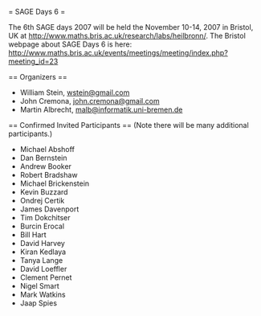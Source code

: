 = SAGE Days 6 =

The 6th SAGE days 2007 will be held the November 10-14, 2007 in Bristol, UK at http://www.maths.bris.ac.uk/research/labs/heilbronn/.
The Bristol webpage about SAGE Days 6 is here:
    http://www.maths.bris.ac.uk/events/meetings/meeting/index.php?meeting_id=23

== Organizers ==

 * William Stein, wstein@gmail.com
 * John Cremona, john.cremona@gmail.com
 * Martin Albrecht, malb@informatik.uni-bremen.de

== Confirmed Invited Participants ==
(Note there will be many additional participants.)

 * Michael Abshoff 
 * Dan Bernstein
 * Andrew Booker 
 * Robert Bradshaw
 * Michael Brickenstein
 * Kevin Buzzard   	  	  	 
 * Ondrej Certik
 * James Davenport
 * Tim Dokchitser  	  	 
 * Burcin Erocal  
 * Bill Hart 
 * David Harvey  	  	  	 
 * Kiran Kedlaya
 * Tanya Lange
 * David Loeffler  	 
 * Clement Pernet 	 
 * Nigel Smart  	 
 * Mark Watkins
 * Jaap Spies  	  	 
